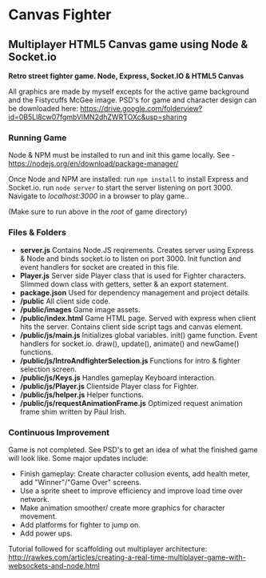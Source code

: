 # Canvas Fighter
## Multiplayer HTML5 Canvas game using Node &amp; Socket.io

**Retro street fighter game. Node, Express, Socket.IO & HTML5 Canvas**

All graphics are made by myself excepts for the active game background and the Fistycuffs McGee image. PSD's for game and character design can be downloaded here: https://drive.google.com/folderview?id=0B5Ll8cw07fgmbVlMN2dhZWRTOXc&usp=sharing

### Running Game
Node & NPM must be installed to run and init this game locally. 
See - https://nodejs.org/en/download/package-manager/

Once Node and NPM are installed:
run `npm install` to install Express and Socket.io.
run `node server` to start the server listening on port 3000.
Navigate to *localhost:3000* in a browser to play game..

(Make sure to run above in the *root* of game directory)

### Files & Folders
- **server.js** Contains Node.JS reqirements. Creates server using Express & Node and binds socket.io to listen on port 3000. Init function and event handlers for socket are created in this file. 
- **Player.js** Server side Player class that is used for Fighter characters. Slimmed down class with getters, setter & an export statement.
- **package.json** Used for dependency management and project details.
- **/public** All client side code.
- **/public/images** Game image assets. 
- **/public/index.html** Game HTML page. Served with express when client hits the server. Contains client side script tags and canvas element. 
- **/public/js/main.js** Initializes global variables. init() game function. Event handlers for socket.io. draw(), update(), animate() and newGame() functions.
- **/public/js/IntroAndfighterSelection.js** Functions for intro & fighter selection screen. 
- **/public/js/Keys.js** Handles gameplay Keyboard interaction.
- **/public/js/Player.js** Clientside Player class for Fighter. 
- **/public/js/helper.js** Helper functions.
- **/public/js/requestAnimationFrame.js** Optimized request animation frame shim written by Paul Irish. 


### Continuous Improvement
Game is not completed. See PSD's to get an idea of what the finished game will look like. 
Some major updates include: 
- Finish gameplay: Create character collusion events, add health meter, add "Winner"/"Game Over" screens.
- Use a sprite sheet to improve efficiency and improve load time over network.
- Make animation smoother/ create more graphics for character movement.
- Add platforms for fighter to jump on.
- Add power ups.

Tutorial followed for scaffolding out multiplayer architecture: http://rawkes.com/articles/creating-a-real-time-multiplayer-game-with-websockets-and-node.html

